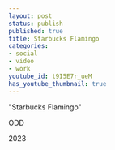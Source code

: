 ```yaml
---
layout: post
status: publish
published: true
title: Starbucks Flamingo
categories:
- social
- video
- work
youtube_id: t9I5E7r_ueM
has_youtube_thumbnail: true
---
```


"Starbucks Flamingo"

ODD

2023